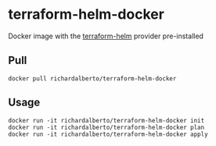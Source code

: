 # terraform-helm-docker
Docker image with the [terraform-helm](https://github.com/mcuadros/terraform-provider-helm) provider pre-installed

## Pull
`
docker pull richardalberto/terraform-helm-docker
`

## Usage
```
docker run -it richardalberto/terraform-helm-docker init
docker run -it richardalberto/terraform-helm-docker plan
docker run -it richardalberto/terraform-helm-docker apply
```

